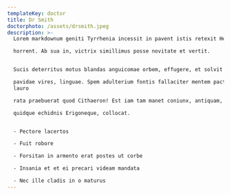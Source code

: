 ```yaml
---
templateKey: doctor
title: Dr Smith
doctorphoto: /assets/drsmith.jpeg
description: >-
  Lorem markdownum geniti Tyrrhenia incessit in pavent istis retexit Herculis

  horrent. Ab sua in, victrix simillimus posse novitate et vertit.


  Sucis deterritus motus blandas anguicomae orbem, effugere, et solvit Scythides

  pavidae vires, linguae. Spem adulterium fontis fallaciter mentem pactaque
  lauro

  rata praebuerat quod Cithaeron! Est iam tam manet coniunx, antiquam, avis

  quidque echidnis Erigoneque, collocat.


  - Pectore lacertos

  - Fuit robore

  - Forsitan in armento erat postes ut corbe

  - Insania et et ei precari videam mandata

  - Nec ille cladis in o maturus
---
```


